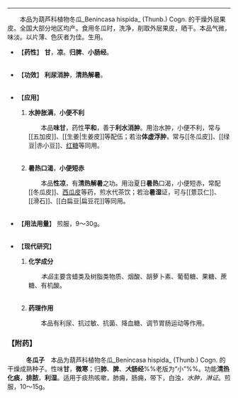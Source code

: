 ---
&emsp;&emsp;本品为葫芦科植物冬瓜_Benincasa hispida_ (Thunb.) Cogn. 的干燥外层果皮。全国大部分地区均产。食用冬瓜时，洗净，削取外层果皮，晒干。本品气微，味淡。以片薄、色灰者为佳。生用。

- 【**药性**】
	**甘**，**凉**。**归脾**、**小肠经**。<br></br>

- 【**功效**】
	**利尿消肿**，**清热解暑**。<br></br>

- 【**应用**】
	1. **水肿胀满**，**小便不利**
		
		&emsp;&emsp;本品**味甘**，药性**平和**，善于**利水消肿**。用治水肿，小便不利，常与[[五加皮]]、[[生姜|生姜皮]]等配伍；若治**体虚浮肿**，常与[[冬瓜皮]]、[[绿豆|赤小豆]]、<ins>红糖</ins>等同用。<br></br>
	
	2. **暑热口渴**，**小便短赤**
		
		&emsp;&emsp;本品**性凉**，有**清热解暑**之功。用治夏日**暑热**口渴，小便短赤，常配[[冬瓜皮]]、<ins>西瓜皮</ins>等药，煎水代茶饮；若治**暑湿**证，可与[[薏苡仁]]、[[滑石]]、[[白扁豆|扁豆花]]等同用。<br></br>

- 【**用法用量**】
	煎服，9～30g。<br></br>

- 【**现代研究**】
	1. **化学成分**
		
		&emsp;&emsp;<dfn>本品</dfn>主要含蜡类及树脂类物质、烟酸、胡萝卜素、葡萄糖、果糖、蔗糖、有机酸。<br></br>
	
	2. **药理作用**
		
		&emsp;&emsp;本品有利尿、抗过敏、抗菌、降血糖、调节胃肠运动等作用。

### 【附药】

&emsp;&emsp;&emsp;**冬瓜子**&emsp;本品为葫芦科植物冬瓜_Benincasa hispida_ (Thunb.) Cogn. 的干燥成熟种子。性味**甘**，**微寒**；归**肺**、**脾**、**<dfn>大</dfn>肠经**%%老版为“小”%%。功能**清热化痰**，**排脓**，**利湿**。适用于痰热咳嗽，肺痈，肠痈，带下，白浊<dfn>，水肿，淋证</dfn>。煎服，10～15g。